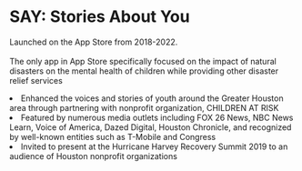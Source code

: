 # SAY: Stories About You
Launched on the App Store from 2018-2022. 
<br><br>The only app in App Store specifically focused on the impact of natural disasters on the mental health of children while providing other disaster relief services
<li>Enhanced the voices and stories of youth around the Greater Houston area through partnering with nonprofit organization, CHILDREN AT RISK
<li>Featured by numerous media outlets including FOX 26 News, NBC News Learn, Voice of America, Dazed Digital, Houston Chronicle, and recognized by well-known entities such as T-Mobile and Congress
<li>Invited to present at the Hurricane Harvey Recovery Summit 2019 to an audience of Houston nonprofit organizations
